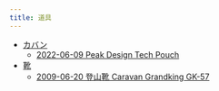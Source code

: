 ```yaml
---
title: 道具
---
```



- [カバン](./カバン/index.md)
    - [2022-06-09 Peak Design Tech Pouch](./../../d/2022/06/09/【カバン】Peak_Design_Tech_Pouch.md)
- [靴](./靴/index.md)
    - [2009-06-20 登山靴 Caravan Grandking GK-57](./../../d/2009/06/20/登山靴_Caravan_Grandking_GK-57.md)





